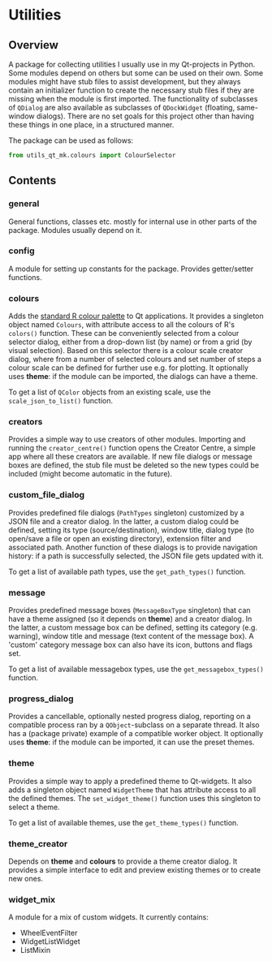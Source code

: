 # Utilities
## Overview

A package for collecting utilities I usually use in my Qt-projects in Python.
Some modules depend on others but some can be used on their own. Some modules
might have stub files to assist development, but they always contain an
initializer function to create the necessary stub files if they are missing
when the module is first imported. The functionality of subclasses of `QDialog`
are also available as subclasses of `QDockWidget` (floating, same-window
dialogs). There are no set goals for this project other than having these things
in one place, in a structured manner.

The package can be used as follows:
```python
from utils_qt_mk.colours import ColourSelector
```

## Contents
### general

General functions, classes etc. mostly for internal use in other parts of the
package. Modules usually depend on it.

### config

A module for setting up constants for the package. Provides getter/setter
functions.

### colours

Adds the [standard R colour palette](https://r-charts.com/colors/) to Qt applications. It provides a
singleton object named `Colours`, with attribute access to all the colours of
R's `colors()` function. These can be conveniently selected from a colour
selector dialog, either from a drop-down list (by name) or from a grid (by
visual selection). Based on this selector there is a colour scale creator
dialog, where from a number of selected colours and set number of steps a colour
scale can be defined for further use e.g. for plotting. It optionally uses
**theme**: if the module can be imported, the dialogs can have a theme.

To get a list of `QColor` objects from an existing scale, use the
`scale_json_to_list()` function.

### creators

Provides a simple way to use creators of other modules. Importing and running
the `creator_centre()` function opens the Creator Centre, a simple app where all
these creators are available. If new file dialogs or message boxes are defined,
the stub file must be deleted so the new types could be included (might become
automatic in the future).

### custom_file_dialog

Provides predefined file dialogs (`PathTypes` singleton) customized by a JSON
file and a creator dialog. In the latter, a custom dialog could be defined,
setting its type (source/destination), window title, dialog type (to open/save a
file or open an existing directory), extension filter and associated path.
Another function of these dialogs is to provide navigation history: if a path is
successfully selected, the JSON file gets updated with it.

To get a list of available path types, use the `get_path_types()` function.

### message

Provides predefined message boxes (`MessageBoxType` singleton) that can have a
theme assigned (so it depends on **theme**) and a creator dialog. In the latter,
a custom message box can be defined, setting its category (e.g. warning),
window title and message (text content of the message box). A 'custom' category
message box can also have its icon, buttons and flags set.

To get a list of available messagebox types, use the `get_messagebox_types()`
function.

### progress_dialog

Provides a cancellable, optionally nested progress dialog, reporting on a
compatible process ran by a `QObject`-subclass on a separate thread. It also has
a (package private) example of a compatible worker object. It optionally uses
**theme**: if the module can be imported, it can use the preset themes.

### theme

Provides a simple way to apply a predefined theme to Qt-widgets. It also adds a
singleton object named `WidgetTheme` that has attribute access to all the
defined themes. The `set_widget_theme()` function uses this singleton to select
a theme.

To get a list of available themes, use the `get_theme_types()` function.

### theme_creator

Depends on **theme** and **colours** to provide a theme creator dialog. It
provides a simple interface to edit and preview existing themes or to create new
ones.


### widget_mix

A module for a mix of custom widgets. It currently contains:
- WheelEventFilter
- WidgetListWidget
- ListMixin
